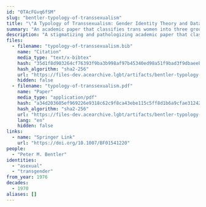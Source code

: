```yaml
---
id: "0TAcFGvq6fSM"
slug: "bentler-typology-of-transsexualism"
title: "\"A Typology of Transsexualism: Gender Identity Theory and Data\""
summary: "An academic paper that classifies trans women into three groups—heterosexual, homosexual, and asexual"
description: "A stigmatizing and pathologizing academic paper that classifies trans women into three groups—heterosexual, homosexual, and asexual (CW: transphobia, misgendering, pathologizing trans people)"
files:
  - filename: "typology-of-transsexualism.bib"
    name: "Citation"
    media_type: "text/x-bibtex"
    hash: "35d1f8d903264cf76393f9ba3b998af97b45340ed98a51f9bad3f9dbaeeb6ae6"
    hash_algorithm: "sha2-256"
    url: "https://files-dev.acearchive.lgbt/artifacts/bentler-typology-of-transsexualism/typology-of-transsexualism.bib"
    hidden: false
  - filename: "typology-of-transsexualism.pdf"
    name: "Paper"
    media_type: "application/pdf"
    hash: "a34d203605ef969226e9318c62c9f8ca43ebe115c5ff8d1b6a9cfae312424995"
    hash_algorithm: "sha2-256"
    url: "https://files-dev.acearchive.lgbt/artifacts/bentler-typology-of-transsexualism/typology-of-transsexualism.pdf"
    lang: "en"
    hidden: false
links:
  - name: "Springer Link"
    url: "https://doi.org/10.1007/BF01541220"
people:
  - "Peter M. Bentler"
identities:
  - "asexual"
  - "transgender"
from_year: 1976
decades:
  - 1970
aliases: []
---
```

